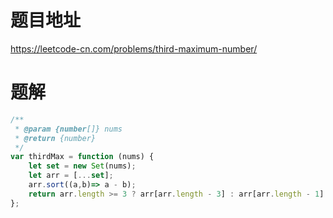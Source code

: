 # 题目地址
https://leetcode-cn.com/problems/third-maximum-number/

# 题解
```js
/**
 * @param {number[]} nums
 * @return {number}
 */
var thirdMax = function (nums) {
    let set = new Set(nums);
    let arr = [...set];
    arr.sort((a,b)=> a - b);
    return arr.length >= 3 ? arr[arr.length - 3] : arr[arr.length - 1]
};
```